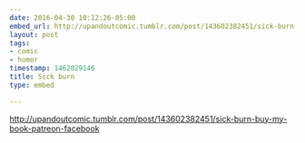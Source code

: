 ```yaml
---
date: 2016-04-30 10:12:26-05:00
embed_url: http://upandoutcomic.tumblr.com/post/143602382451/sick-burn-buy-my-book-patreon-facebook
layout: post
tags:
- comic
- humor
timestamp: 1462029146
title: Sick burn
type: embed

---
```

<div class="tumblr-post" data-href="https://embed.tumblr.com/embed/post/yu3_zs7FvAcYuXI1N945uQ/143602382451" data-did="689a9dc48cb6c76a34448ff6a7ac7c034a5f424f"  ><a href="http://upandoutcomic.tumblr.com/post/143602382451/sick-burn-buy-my-book-patreon-facebook">http://upandoutcomic.tumblr.com/post/143602382451/sick-burn-buy-my-book-patreon-facebook</a></div><script async src="https://secure.assets.tumblr.com/post.js"></script>

